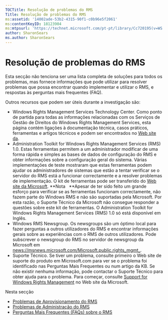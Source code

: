 ```yaml
---
TOCTitle: Resolução de problemas do RMS
Title: Resolução de problemas do RMS
ms:assetid: '14002ade-53b2-4315-90f1-c0b96e5f2061'
ms:contentKeyID: 18123904
ms:mtpsurl: 'https://technet.microsoft.com/pt-pt/library/Cc720195(v=WS.10)'
author: SharonSears
ms.author: SharonSears
---
```


Resolução de problemas do RMS
=============================

Esta secção não tenciona ser uma lista completa de soluções para todos os problemas, mas fornece informações que pode utilizar para resolver problemas que possa encontrar quando implementar e utilizar o RMS, e respostas às perguntas mais frequentes (FAQ).

Outros recursos que podem ser úteis durante a investigação são:

-   Windows Rights Management Services Technology Center. Como ponto de partida para todas as informações relacionadas com os Serviços de Gestão de Direitos do Windows Rights Management Services, esta página contém ligações à documentação técnica, casos práticos, ferramentas e artigos técnicos e podem ser encontrados no [Web site da](http://go.microsoft.com/fwlink/?linkid=26724microsoft).
-   Administration Toolkit for Windows Rights Management Services (RMS) 1.0. Estas ferramentas permitem a um administrador modificar de uma forma rápida e simples as bases de dados de configuração do RMS e obter informações sobre a configuração geral do sistema. Várias implementações de teste mostraram que estas ferramentas podem ajudar os administradores de sistemas que estão a tentar verificar se o servidor do RMS está a funcionar correctamente e a resolver problemas de implementação. O kit de ferramentas pode ser transferido do [Web site da Microsoft](http://go.microsoft.com/fwlink/?linkid=33841).
    **Nota   **Apesar de ter sido feito um grande esforço para verificar se as ferramentas funcionam correctamente, não fazem parte do Windows RMS e não são suportadas pela Microsoft. Por esta razão, o Suporte Técnico da Microsoft não consegue responder a questões sobre este kit de ferramentas. O Administration Toolkit for Windows Rights Management Services (RMS) 1.0 só está disponível em Inglês.
-   Windows RMS Newsgroup. Os newsgroups são um óptimo local para fazer perguntas a outros utilizadores do RMS e encontrar informações gerais sobre as experiências com o RMS de outros utilizadores. Pode subscrever o newsgroup do RMS no servidor de newsgroup da Microsoft em [news://msnews.microsoft.com/Microsoft.public.rights\_mgmt\_]().
-   Suporte Técnico. Se tiver um problema, consulte primeiro o Web site de suporte do produto em Microsoft.com para ver se o problema foi identificado nas Perguntas Mais Frequentes ou num artigo da KB. Se não existir nenhuma informação, pode contactar o Suporte Técnico para obter ajuda para o problema. Para começar, consulte [Support for Windows Rights Management](http://go.microsoft.com/fwlink/?linkid=33883) no Web site da Microsoft.

Nesta secção

-   [Problemas de Aprovisionamento do RMS](https://technet.microsoft.com/b0e6ef48-ab38-4426-be5b-811cf64c45c0)
-   [Problemas de Administração do RMS](https://technet.microsoft.com/97013c08-d3fa-4ea0-8914-995b6c97f900)
-   [Perguntas Mais Frequentes (FAQs) sobre o RMS](https://technet.microsoft.com/0f14390c-8de5-4829-95af-87f48d13869c)

